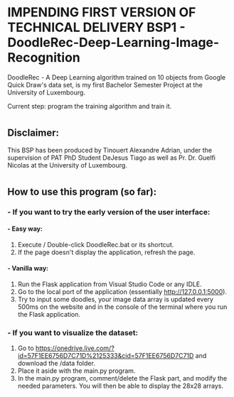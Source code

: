 # IMPENDING FIRST VERSION OF TECHNICAL DELIVERY BSP1 - DoodleRec-Deep-Learning-Image-Recognition
DoodleRec - A Deep Learning algorithm trained on 10 objects from Google Quick Draw's data set, is my first Bachelor Semester Project at the University of Luxembourg.

Current step: program the training algorithm and train it.
#
## Disclaimer:
This BSP has been produced by Tinouert Alexandre Adrian, under the supervision of PAT PhD Student DeJesus Tiago as well as Pr. Dr. Guelfi Nicolas at the University of Luxembourg.
#

## How to use this program (so far):

### - If you want to try the early version of the user interface:
#### - Easy way:
1. Execute / Double-click DoodleRec.bat or its shortcut.
2. If the page doesn't display the application, refresh the page.

#### - Vanilla way:
1. Run the Flask application from Visual Studio Code or any IDLE.
2. Go to the local port of the application (essentially http://127.0.0.1:5000).
3. Try to input some doodles, your image data array is updated every 500ms on the website and in the console of the terminal where you run the Flask application.


### - If you want to visualize the dataset:

1. Go to https://onedrive.live.com/?id=57F1EE6756D7C71D%2125333&cid=57F1EE6756D7C71D and download the /data folder.
2. Place it aside with the main.py program.
3. In the main.py program, comment/delete the Flask part, and modify the needed parameters. You will then be able to display the 28x28 arrays.
